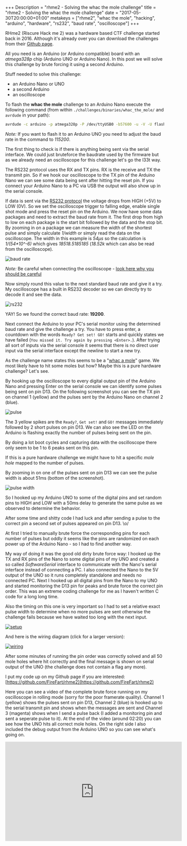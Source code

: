 +++
Description = "rhme2 - Solving the whac the mole challenge"
title = "rhme2 - Solving the whac the mole challenge"
date = "2017-05-30T20:00:00+01:00"
metakeys = ["rhme2", "whac the mole", "hacking", "arduino", "hardware", "rs232", "baud rate", "oscilloscope"]
+++

RHme2 (Riscure Hack me 2) was a hardware based CTF challenge started back in 2016. Although it's already over you can download the challenges from their [Github page](https://github.com/Riscure/Rhme-2016).

All you need is an Arduino (or Arduino compatible) board with an *atmega328p* chip (Arduino UNO or Arduino Nano). In this post we will solve this challenge by brute forcing it using a second Arduino.

Stuff needed to solve this challenge:

* an Arduino Nano or UNO
* a second Arduino
* an oscilloscope

<!--more-->

To flash the **whac the mole** challenge to an Arduino Nano execute the following command (from within `./challenges/binaries/whac_the_mole/` and `avrdude` in your path):

```bash
avrdude -c arduino -p atmega328p -P /dev/ttyUSB0 -b57600 -u -V -U flash:w:whac_the_mole.hex
```
*Note:* If you want to flash it to an Arduino UNO you need to adjust the baud rate in the command to *115200*.

The first thing to check is if there is anything being sent via the serial interface. We could just bruteforce the baudrate used by the firmware but as we already need an oscilloscope for this challenge let's go the l33t way.

The RS232 protocol uses the RX and TX pins. RX is the receive and TX the transmit pin. So if we hook our oscilloscope to the TX pin of the Arduino Nano we can see some data being sent after hitting the reset pin. If you connect your Arduino Nano to a PC via USB the output will also show up in the serial console.

If data is sent via the [RS232 protocol](https://learn.sparkfun.com/tutorials/serial-communication/rules-of-serial) the voltage drops from HIGH (+5V) to LOW (0V). So we set the oscilloscope trigger to falling edge, enable single shot mode and press the reset pin on the Arduino. We now have some data packages and need to extract the baud rate from it. The first drop from high to low on each package is the start bit followed by the data and the stop bit. By zooming in on a package we can measure the width of the shortest pulse and simply calculate *1/width* or simply read the data on the oscilloscope. The width in this example is *54µs* so the calculation is *1/(54\*10^-6)* which gives *18518.5185185* (*18.52k* which can also be read from the oscilloscope).

![baud rate](/img/rhme2/whac_the_mole/baud_rate.png)

*Note:* Be careful when connecting the oscilloscope - [look here why you should be careful](https://www.youtube.com/watch?v=xaELqAo4kkQ)

Now simply round this value to the next standard baud rate and give it a try. My oscilloscope has a built in RS232 decoder so we can directly try to decode it and see the data.

![rs232](/img/rhme2/whac_the_mole/rs232.png)

YAY! So we found the correct baud rate: **19200**.

Next connect the Arduino to your PC's serial monitor using the determined baud rate and give the challenge a try. You have to press enter, a countdown with the words `Ready? Get set! GO!` starts and quickly states we have failed (`You missed it. Try again by pressing <Enter>.`). After trying all sort of inputs via the serial console it seems that there is no direct user input via the serial interface except the newline to start a new try.

As the challenge name states this seems to be a "[whac a mole](https://en.wikipedia.org/wiki/Whac-A-Mole)" game. We most likely have to hit some moles but how? Maybe this is a pure hardware challenge? Let's see.

By hooking up the oscilloscope to every digital output pin of the Arduino Nano and pressing Enter on the serial console we can identify some pulses being sent on pin D13. On the following screenshot you can see the TX pin on channel 1 (yellow) and the pulses sent by the Arduino Nano on channel 2 (blue).

![pulse](/img/rhme2/whac_the_mole/peaks.png)

The 3 yellow spikes are the `Ready?`, `Get set!` and `GO!` messages immediately followed by 2 short pulses on pin D13. We can also see the LED on the Arduino is flashing exactly the number of pulses being sent on the pin.

By doing a lot boot cycles and capturing data with the oscilloscope there only seem to be 1 to 6 peaks sent on this pin.

If this is a pure hardware challenge we might have to hit a specific *mole hole* mapped to the number of pulses.

By zooming in on one of the pulses sent on pin D13 we can see the pulse width is about 51ms (bottom of the screenshot).

![pulse width](/img/rhme2/whac_the_mole/pulse_width.png)

So I hooked up my Arduino UNO to some of the digital pins and set random pins to HIGH and LOW with a 50ms delay to generate the same pulse as we observed to determine the behavior.

After some time and shitty code I had luck and after sending a pulse to the correct pin a second set of pulses appeared on pin D13. \o/

At first I tried to manually brute force the corresponding pins for each number of pulses but oddly it seems like the pins are randomized on each power up of the Arduino Nano - so I had to find another way.

My way of doing it was the good old dirty brute force way: I hooked up the TX and RX pins of the Nano to some digital pins of my UNO and created a so called *SoftwareSerial* interface to communicate with the Nano's serial interface instead of connecting a PC. I also connected the Nano to the 5V output of the UNO so it runs completely standalone and needs no connected PC. Next I hooked up all digital pins from the Nano to my UNO and started monitoring the D13 pin for peaks and brute force the correct pin order. This was an extreme coding challenge for me as I haven't written C code for a long long time.

Also the timing on this one is very important so I had to set a relative exact pulse width to determine when no more pulses are sent otherwise the challenge fails because we have waited too long with the next input.

[![setup](/img/rhme2/whac_the_mole/setup_thumb.png)](/img/rhme2/whac_the_mole/setup.png)

And here is the wiring diagram (click for a larger version):

[![wiring](/img/rhme2/whac_the_mole/wiring_thumb.png)](/img/rhme2/whac_the_mole/wiring.png)

After some minutes of running the pin order was correctly solved and all 50 mole holes where hit correctly and the final message is shown on serial output of the UNO (the challenge does not contain a flag any more).

I put my code up on my Github page if you are interested: [https://github.com/FireFart/rhme2](https://github.com/FireFart/rhme2)

Here you can see a video of the complete brute force running on my oscilloscope in rolling mode (sorry for the poor framerate quality). Channel 1 (yellow) shows the pulses sent on pin D13, Channel 2 (blue) is hooked up to the serial transmit pin and shows when the messages are sent and Channel 3 (magenta) shows when I send a pulse back (I added a monitoring pin and sent a seperate pulse to it). At the end of the video (around 02:20) you can see how the UNO hits all correct mole holes. On the right side I also included the debug output from the Arduino UNO so you can see what's going on.

<iframe width="560" height="315" src="https://www.youtube.com/embed/H30CJ7w-0I8" frameborder="0" allowfullscreen></iframe>
